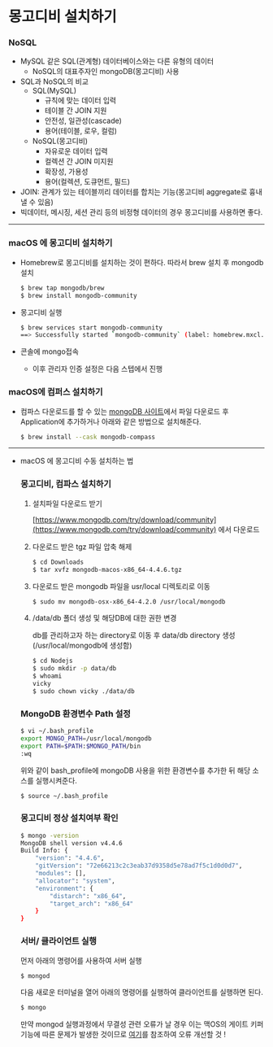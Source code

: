 ﻿# 몽고디비 설치하기

### NoSQL

- MySQL 같은 SQL(관계형) 데이터베이스와는 다른 유형의 데이터
  - NoSQL의 대표주자인 mongoDB(몽고디비) 사용
- SQL과 NoSQL의 비교
  - SQL(MySQL)
    - 규칙에 맞는 데이터 입력
    - 테이블 간 JOIN 지원
    - 안전성, 일관성(cascade)
    - 용어(테이블, 로우, 컬럼)
  - NoSQL(몽고디비)
    - 자유로운 데이터 입력
    - 컬렉션 간 JOIN 미지원
    - 확장성, 가용성
    - 용어(컬렉션, 도큐먼트, 필드)
- JOIN: 관계가 있는 테이블끼리 데이터를 합치는 기능(몽고디비 aggregate로 흉내낼 수 있음)
- 빅데이터, 메시징, 세션 관리 등의 비정형 데이터의 경우 몽고디비를 사용하면 좋다.

---

### macOS 에 몽고디비 설치하기

- Homebrew로 몽고디비를 설치하는 것이 편하다. 따라서 brew 설치 후 mongodb 설치

  ```bash
  $ brew tap mongodb/brew
  $ brew install mongodb-community
  ```

- 몽고디비 실행

  ```bash
  $ brew services start mongodb-community
  ==> Successfully started `mongodb-community` (label: homebrew.mxcl.mongodb-community)
  ```

- 콘솔에 mongo접속
  - 이후 관리자 인증 설정은 다음 스텝에서 진행

### macOS에 컴퍼스 설치하기

- 컴파스 다운로드를 할 수 있는 [mongoDB 사이트](https://www.mongodb.com/try/download/community)에서 파일 다운로드 후 Application에 추가하거나 아래와 같은 방법으로 설치해준다.

  ```bash
  $ brew install --cask mongodb-compass
  ```

---

- macOS 에 몽고디비 수동 설치하는 법

  ### 몽고디비, 컴파스 설치하기

  1. 설치파일 다운로드 받기

     [https://www.mongodb.com/try/download/community](https://www.mongodb.com/try/download/community) 에서 다운로드

  2. 다운로드 받은 tgz 파일 압축 해제

     ```bash
     $ cd Downloads
     $ tar xvfz mongodb-macos-x86_64-4.4.6.tgz
     ```

  3. 다운로드 받은 mongodb 파일을 usr/local 디렉토리로 이동

     ```bash
     $ sudo mv mongodb-osx-x86_64-4.2.0 /usr/local/mongodb
     ```

  4. /data/db 폴더 생성 및 해당DB에 대한 권한 변경

     db를 관리하고자 하는 directory로 이동 후 data/db directory 생성
     (/usr/local/mongodb에 생성함)

     ```bash
     $ cd Nodejs
     $ sudo mkdir -p data/db
     $ whoami
     vicky
     $ sudo chown vicky ./data/db
     ```

  ### MongoDB 환경변수 Path 설정

  ```bash
  $ vi ~/.bash_profile
  export MONGO_PATH=/usr/local/mongodb
  export PATH=$PATH:$MONGO_PATH/bin
  :wq
  ```

  위와 같이 bash_profile에 mongoDB 사용을 위한 환경변수를 추가한 뒤 해당 소스를 실행시켜준다.

  ```bash
  $ source ~/.bash_profile
  ```

  ### 몽고디비 정상 설치여부 확인

  ```bash
  $ mongo -version
  MongoDB shell version v4.4.6
  Build Info: {
      "version": "4.4.6",
      "gitVersion": "72e66213c2c3eab37d9358d5e78ad7f5c1d0d0d7",
      "modules": [],
      "allocator": "system",
      "environment": {
          "distarch": "x86_64",
          "target_arch": "x86_64"
      }
  }
  ```

  ### 서버/ 클라이언트 실행

  먼저 아래의 명령어를 사용하여 서버 실행

  ```bash
  $ mongod
  ```

  다음 새로운 터미널을 열어 아래의 명령어를 실행하여 클라이언트를 실행하면 된다.

  ```bash
  $ mongo
  ```

  만약 mongod 실행과정에서 무결성 관련 오류가 날 경우 이는 맥OS의 게이트 키퍼 기능에 따른 문제가 발생한 것이므로 [여기](https://somjang.tistory.com/entry/Mac-OSX%EB%AC%B4%EA%B2%B0%EC%84%B1%EC%9D%84-%ED%99%95%EC%9D%B8%ED%95%A0-%EC%88%98-%EC%97%86%EA%B8%B0-%EB%95%8C%EB%AC%B8%EC%97%90mongod%EC%9D%84%EB%A5%BC-%EC%97%B4-%EC%88%98-%EC%97%86%EC%8A%B5%EB%8B%88%EB%8B%A4)를 참조하여 오류 개선할 것 !
